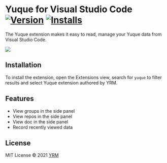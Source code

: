 # Yuque for Visual Studio Code  [![Version](https://vsmarketplacebadge.apphb.com/version/YRM.yuque.svg)](https://marketplace.visualstudio.com/items?itemName=YRM.yuque) [![Installs](https://vsmarketplacebadge.apphb.com/installs-short/YRM.yuque.svg)](https://marketplace.visualstudio.com/items?itemName=YRM.yuque)

The Yuque extension makes it easy to read, manage your Yuque data from Visual Studio Code.

![](https://wx1.sinaimg.cn/large/65ad7d5aly8gwj5292kffj21z413b1f5.jpg)

## Installation
To install the extension, open the Extensions view, search for `yuque` to filter results and select Yuque extension authored by YRM.

## Features
- View groups in the side panel
- View repos in the side panel
- View doc in the side panel
- Record recently viewed data

## License
MIT License © 2021 [YRM](https://github.com/yrming)
